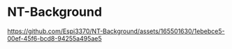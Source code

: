 # NT-Background
https://github.com/Espi3370/NT-Background/assets/165501630/1ebebce5-00ef-45f6-bcd8-94255a495ae5

